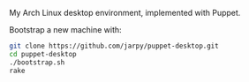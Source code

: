 My Arch Linux desktop environment, implemented with Puppet.

Bootstrap a new machine with:

```bash
git clone https://github.com/jarpy/puppet-desktop.git
cd puppet-desktop
./bootstrap.sh
rake
```
